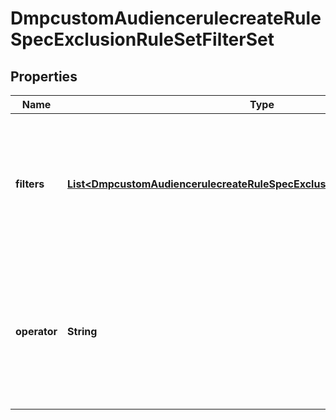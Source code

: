 # DmpcustomAudiencerulecreateRuleSpecExclusionRuleSetFilterSet

## Properties
Name | Type | Description | Notes
------------ | ------------- | ------------- | -------------
**filters** | [**List&lt;DmpcustomAudiencerulecreateRuleSpecExclusionRuleSetFilterSetFilters&gt;**](DmpcustomAudiencerulecreateRuleSpecExclusionRuleSetFilterSetFilters.md) | Required when exclusion_rule_set is passed. An array of filters on previous audience actions and optionally also on URL keywords or parameters. Max size: 1. |[required]  
**operator** | **String** | Required when exclusion_rule_set is passed. Operator between filters in the filters object array. Enum value: OR. Within each exclusion rule, you can only specify one object in filters. |[required]  
